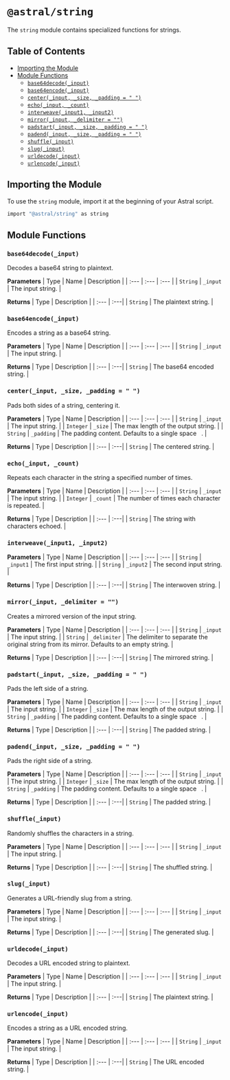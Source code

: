 # `@astral/string`

The `string` module contains specialized functions for strings.

## Table of Contents

- [Importing the Module](#importing-the-module)
- [Module Functions](#module-functions)
  - [`base64decode(_input)`](#base64decode_input)
  - [`base64encode(_input)`](#base64encode_input)
  - [`center(_input, _size, _padding = " ")`](#center_input-_size-_padding)
  - [`echo(_input, _count)`](#echo_input-_count)
  - [`interweave(_input1, _input2)`](#interweave_input1-_input2)
  - [`mirror(_input, _delimiter = "")`](#mirror_input-_delimiter)
  - [`padstart(_input, _size, _padding = " ")`](#padstart_input-_size-_padding)
  - [`padend(_input, _size, _padding = " ")`](#padend_input-_size-_padding)
  - [`shuffle(_input)`](#shuffle_input)
  - [`slug(_input)`](#slug_input)
  - [`urldecode(_input)`](#urldecode_input)
  - [`urlencode(_input)`](#urlencode_input)

## Importing the Module

To use the `string` module, import it at the beginning of your Astral script.

```ruby
import "@astral/string" as string
```

## Module Functions

### `base64decode(_input)`

Decodes a base64 string to plaintext.

**Parameters**
| Type | Name | Description |
| :--- | :--- | :--- |
| `String` | `_input` | The input string. |

**Returns**
| Type | Description |
| :--- | :---|
| `String` | The plaintext string. |

### `base64encode(_input)`

Encodes a string as a base64 string.

**Parameters**
| Type | Name | Description |
| :--- | :--- | :--- |
| `String` | `_input` | The input string. |

**Returns**
| Type | Description |
| :--- | :---|
| `String` | The base64 encoded string. |

### `center(_input, _size, _padding = " ")`

Pads both sides of a string, centering it.

**Parameters**
| Type | Name | Description |
| :--- | :--- | :--- |
| `String` | `_input` | The input string. |
| `Integer` | `_size` | The max length of the output string. |
| `String` | `_padding` | The padding content. Defaults to a single space ` `. |

**Returns**
| Type | Description |
| :--- | :---|
| `String` | The centered string. |

### `echo(_input, _count)`

Repeats each character in the string a specified number of times.

**Parameters**
| Type | Name | Description |
| :--- | :--- | :--- |
| `String` | `_input` | The input string. |
| `Integer` | `_count` | The number of times each character is repeated. |

**Returns**
| Type | Description |
| :--- | :---|
| `String` | The string with characters echoed. |

### `interweave(_input1, _input2)`

**Parameters**
| Type | Name | Description |
| :--- | :--- | :--- |
| `String` | `_input1` | The first input string. |
| `String` | `_input2` | The second input string. |

**Returns**
| Type | Description |
| :--- | :---|
| `String` | The interwoven string. |

### `mirror(_input, _delimiter = "")`

Creates a mirrored version of the input string.

**Parameters**
| Type | Name | Description |
| :--- | :--- | :--- |
| `String` | `_input` | The input string. |
| `String` | `_delimiter` | The delimiter to separate the original string from its mirror. Defaults to an empty string. |

**Returns**
| Type | Description |
| :--- | :---|
| `String` | The mirrored string. |

### `padstart(_input, _size, _padding = " ")`

Pads the left side of a string.

**Parameters**
| Type | Name | Description |
| :--- | :--- | :--- |
| `String` | `_input` | The input string. |
| `Integer` | `_size` | The max length of the output string. |
| `String` | `_padding` | The padding content. Defaults to a single space ` `. |

**Returns**
| Type | Description |
| :--- | :---|
| `String` | The padded string. |

### `padend(_input, _size, _padding = " ")`

Pads the right side of a string.

**Parameters**
| Type | Name | Description |
| :--- | :--- | :--- |
| `String` | `_input` | The input string. |
| `Integer` | `_size` | The max length of the output string. |
| `String` | `_padding` | The padding content. Defaults to a single space ` `. |

**Returns**
| Type | Description |
| :--- | :---|
| `String` | The padded string. |

### `shuffle(_input)`

Randomly shuffles the characters in a string.

**Parameters**
| Type | Name | Description |
| :--- | :--- | :--- |
| `String` | `_input` | The input string. |

**Returns**
| Type | Description |
| :--- | :---|
| `String` | The shuffled string. |

### `slug(_input)`

Generates a URL-friendly slug from a string.

**Parameters**
| Type | Name | Description |
| :--- | :--- | :--- |
| `String` | `_input` | The input string. |

**Returns**
| Type | Description |
| :--- | :---|
| `String` | The generated slug. |

### `urldecode(_input)`

Decodes a URL encoded string to plaintext.

**Parameters**
| Type | Name | Description |
| :--- | :--- | :--- |
| `String` | `_input` | The input string. |

**Returns**
| Type | Description |
| :--- | :---|
| `String` | The plaintext string. |

### `urlencode(_input)`

Encodes a string as a URL encoded string.

**Parameters**
| Type | Name | Description |
| :--- | :--- | :--- |
| `String` | `_input` | The input string. |

**Returns**
| Type | Description |
| :--- | :---|
| `String` | The URL encoded string. |
